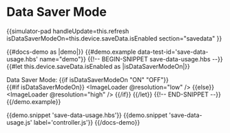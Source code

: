 # Data Saver Mode

{{simulator-pad 
  handleUpdate=this.refresh 
  isDataSaverModeOn=this.device.saveData.isEnabled
  section="savedata"
}}

{{#docs-demo as |demo|}}
  {{#demo.example data-test-id='save-data-usage.hbs' name="demo"}}
    {{!-- BEGIN-SNIPPET save-data-usage.hbs --}}
      {{#let this.device.saveData.isEnabled as |isDataSaverModeOn|}}
        <div>
          Data Saver Mode: {{if isDataSaverModeOn "ON" "OFF"}}
        </div>
        {{#if isDataSaverModeOn}}
          <ImageLoader 
            @resolution="low"
          />
        {{else}}
          <ImageLoader 
            @resolution="high"
          />
        {{/if}}
      {{/let}}
    {{!-- END-SNIPPET --}}
  {{/demo.example}}

  {{demo.snippet 'save-data-usage.hbs'}}
  {{demo.snippet 'save-data-usage.js' label='controller.js'}}
{{/docs-demo}}
